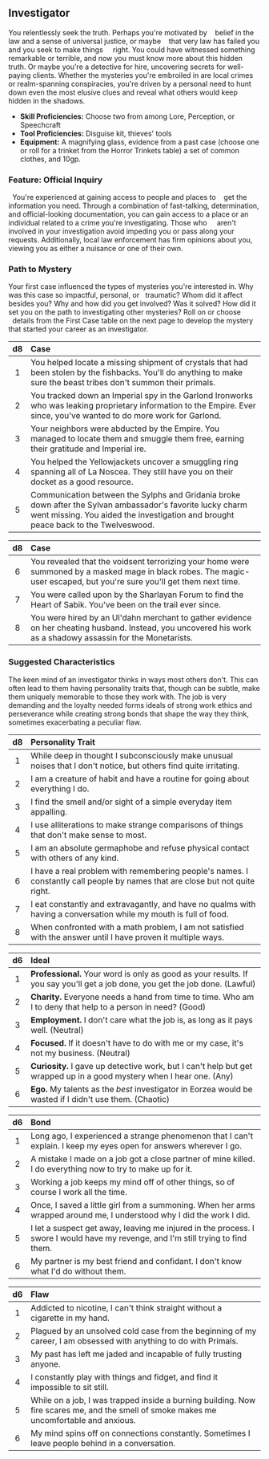 ## Investigator
You relentlessly seek the truth. Perhaps you're motivated by &nbsp;&nbsp;&nbsp;belief in the law and a sense of universal justice, or maybe &nbsp;&nbsp;&nbsp;that very law has failed you and you seek to make things &nbsp;&nbsp;&nbsp;&nbsp;right. You could have witnessed something remarkable or terrible, and now you must know more about this hidden truth. Or maybe you're a detective for hire, uncovering secrets for well-paying clients. Whether the mysteries you're embroiled in are local crimes or realm-spanning conspiracies, you're driven by a personal need to hunt down even the most elusive clues and reveal what others would keep hidden in the shadows.

- **Skill Proficiencies:** Choose two from among Lore, Perception, or Speechcraft
- **Tool Proficiencies:** Disguise kit, thieves' tools
- **Equipment:** A magnifying glass, evidence from a past case (choose one or roll for a trinket from the Horror Trinkets table) a set of common clothes, and 10gp.

### Feature: Official Inquiry
&nbsp;&nbsp;You're experienced at gaining access to people and places to &nbsp;&nbsp;&nbsp;get the information you need. Through a combination of fast-talking, determination, and official-looking documentation, you can gain access to a place or an individual related to a crime you're investigating. Those who &nbsp;&nbsp;&nbsp;&nbsp;aren't involved in your investigation avoid impeding you or pass along your requests. Additionally, local law enforcement has firm opinions about you, viewing you as either a nuisance or one of their own.

### Path to Mystery
Your first case influenced the types of mysteries you're interested in. Why was this case so impactful, personal, or &nbsp;&nbsp;traumatic? Whom did it affect besides you? Why and how did you get involved? Was it solved? How did it set you on the path to investigating other mysteries? Roll on or choose &nbsp;&nbsp;details from the First Case table on the next page to develop the mystery that started your career as an investigator.

| d8  | Case |
|:----:|:-----------|
|  1  | You helped locate a missing shipment of crystals that had been stolen by the fishbacks. You'll do anything to make sure the beast tribes don't summon their primals. |
|  2  | You tracked down an Imperial spy in the Garlond Ironworks who was leaking proprietary information to the Empire. Ever since, you've wanted to do more work for Garlond. |
|  3  | Your neighbors were abducted by the Empire. You managed to locate them and smuggle them free, earning their gratitude and Imperial ire. |
|  4  | You helped the Yellowjackets uncover a smuggling ring spanning all of La Noscea. They still have you on their docket as a good resource. |
|  5  | Communication between the Sylphs and Gridania broke down after the Sylvan ambassador's favorite lucky charm went missing. You aided the investigation and brought peace back to the Twelveswood. |

| d8  | Case |
|:----:|:-----------|
|  6  |  You revealed that the voidsent terrorizing your home were summoned by a masked mage in black robes. The magic-user escaped, but you're sure you'll get them next time. |
|  7  | You were called upon by the Sharlayan Forum to find the Heart of Sabik. You've been on the trail ever since. |
|  8  | You were hired by an Ul'dahn merchant to gather evidence on her cheating husband. Instead, you uncovered his work as a shadowy assassin for the Monetarists. |

### Suggested Characteristics
The keen mind of an investigator thinks in ways most others don't. This can often lead to them having personality traits that, though can be subtle, make them uniquely memorable to those they work with. The job is very demanding and the loyalty needed forms ideals of strong work ethics and perseverance while creating strong bonds that shape the way they think, sometimes exacerbating a peculiar flaw.

| d8  | Personality Trait |
|:----:|:-----------|
|  1  | While deep in thought I subconsciously make unusual noises that I don't notice, but others find quite irritating.  |
|  2  | I am a creature of habit and have a routine for going about everything I do. |
|  3  | I find the smell and/or sight of a simple everyday item appalling. |
|  4  | I use alliterations to make strange comparisons of things that don't make sense to most.  |
|  5  | I am an absolute germaphobe and refuse physical contact with others of any kind.  |
|  6  | I have a real problem with remembering people's names. I constantly call people by names that are close but not quite right.  |
|  7  | I eat constantly and extravagantly, and have no qualms with having a conversation while my mouth is full of food. |
|  8  | When confronted with a math problem, I am not satisfied with the answer until I have proven it multiple ways.  |

| d6  | Ideal |
|:----:|:-----------|
|  1  | **Professional.** Your word is only as good as your results. If you say you'll get a job done, you get the job done. (Lawful) |
|  2  | **Charity.** Everyone needs a hand from time to time. Who am I to deny that help to a person in need? (Good) |
|  3  | **Employment.** I don't care what the job is, as long as it pays well. (Neutral) |
|  4  | **Focused.** If it doesn't have to do with me or my case, it's not my business. (Neutral) |
|  5  | **Curiosity.** I gave up detective work, but I can't help but get wrapped up in a good mystery when I hear one. (Any) |
|  6  | **Ego.** My talents as the *best* investigator in Eorzea would be wasted if I didn't use them. (Chaotic) |

| d6  | Bond |
|:----:|:-----------|
|  1  | Long ago, I experienced a strange phenomenon that I can't explain. I keep my eyes open for answers wherever I go. |
|  2  | A mistake I made on a job got a close partner of mine killed. I do everything now to try to make up for it. |
|  3  | Working a job keeps my mind off of other things, so of course I work all the time. |
|  4  | Once, I saved a little girl from a summoning. When her arms wrapped around me, I understood why I did the work I did. |
|  5  | I let a suspect get away, leaving me injured in the process. I swore I would have my revenge, and I'm still trying to find them. |
|  6  | My partner is my best friend and confidant. I don't know what I'd do without them. |

| d6  | Flaw |
|:----:|:-----------|
|  1  | Addicted to nicotine, I can't think straight without a cigarette in my hand. |
|  2  | Plagued by an unsolved cold case from the beginning of my career, I am obsessed with anything to do with Primals. |
|  3  | My past has left me jaded and incapable of fully trusting anyone. |
|  4  | I constantly play with things and fidget, and find it impossible to sit still. |
|  5  | While on a job, I was trapped inside a burning building. Now fire scares me, and the smell of smoke makes me uncomfortable and anxious. |
|  6  | My mind spins off on connections constantly. Sometimes I leave people behind in a conversation. |